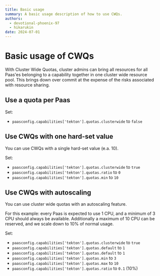 ```yaml
---
title: Basic usage
summary: A basic usage description of how to use CWQs.
authors:
  - devotional-phoenix-97
  - hikarukin
date: 2024-07-01
---
```


Basic usage of CWQs
===================

With Cluster Wide Quotas, cluster admins can bring all resources for all Paas'es 
belonging to a capability together in one cluster wide resource pool. This brings
down over commit at the expense of the risks associated with resource sharing.

Use a quota per Paas
--------------------

Set:

- `paasconfig.capabilities['tekton'].quotas.clusterwide` to `false`

Use CWQs with one hard-set value
--------------------------------

You can use CWQs with a single hard-set value (e.a. 10).

Set:

- `paasconfig.capabilities['tekton'].quotas.clusterwide` to `true`
- `paasconfig.capabilities['tekton'].quotas.ratio` to `0`
- `paasconfig.capabilities['tekton'].quotas.min` to `10`

Use CWQs with autoscaling
-------------------------

You can use cluster wide quotas with an autoscaling feature.

For this example: every Paas is expected to use 1 CPU, and a minimum of 3 CPU
should always be available. Additionally a maximum of 10 CPU can be reserved,
and we scale down to 10% of normal usage.

Set:

- `paasconfig.capabilities['tekton'].quotas.clusterwide` to `true`
- `paasconfig.capabilities['tekton'].quotas.default` to `1`
- `paasconfig.capabilities['tekton'].quotas.default` to `1`
- `paasconfig.capabilities['tekton'].quotas.min` to `3`
- `paasconfig.capabilities['tekton'].quotas.max` to `10`
- `paasconfig.capabilities['tekton'].quotas.ratio` to `0.1` (10%)
